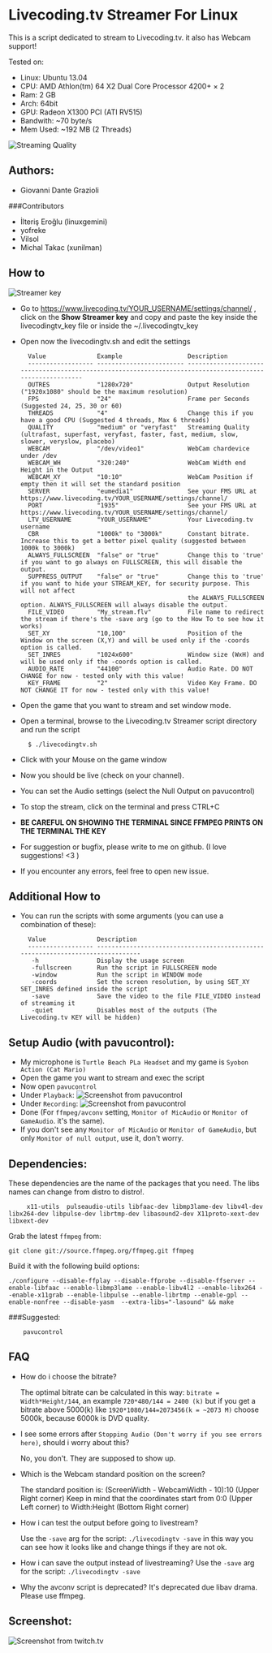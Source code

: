 Livecoding.tv Streamer For Linux
=========================

This is a script dedicated to stream to Livecoding.tv. it also has Webcam support!

Tested on:
* Linux:    Ubuntu 13.04
* CPU:      AMD Athlon(tm) 64 X2 Dual Core Processor 4200+ × 2
* Ram:      2 GB
* Arch:     64bit
* GPU:      Radeon X1300 PCI (ATI RV515)
* Bandwith: ~70 byte/s
* Mem Used: ~192 MB (2 Threads)

![Streaming Quality](https://raw.github.com/michaltakac/LivecodingTV-Streamer-Linux/master/Screenshots/Streaming-Quality.png)

Authors:
--------

* Giovanni Dante Grazioli

###Contributors

* İlteriş Eroğlu (linuxgemini)
* yofreke
* Vilsol
* Michal Takac (xunilman)

How to
------

![Streamer key](https://raw.github.com/michaltakac/LivecodingTV-Streamer-Linux/master/Screenshots/streamer-key.png)

* Go to https://www.livecoding.tv/YOUR_USERNAME/settings/channel/ , click on the **Show Streamer key** and copy and paste the key inside the livecodingtv_key file or inside the ~/.livecodingtv_key 
* Open now the livecodingtv.sh and edit the settings

        Value              Example                  Description                       
        ------------------ ------------------------ ---------------------------------------------------------------------------------------------------------
        OUTRES             "1280x720"               Output Resolution ("1920x1080" should be the maximum resolution)
        FPS                "24"                     Frame per Seconds (Suggested 24, 25, 30 or 60)
        THREADS            "4"                      Change this if you have a good CPU (Suggested 4 threads, Max 6 threads)
        QUALITY            "medium" or "veryfast"   Streaming Quality (ultrafast, superfast, veryfast, faster, fast, medium, slow, slower, veryslow, placebo)
        WEBCAM             "/dev/video1"            WebCam chardevice under /dev
        WEBCAM_WH          "320:240"                WebCam Width end Height in the Output
        WEBCAM_XY          "10:10"                  WebCam Position if empty then it will set the standard position
        SERVER             "eumedia1"               See your FMS URL at https://www.livecoding.tv/YOUR_USERNAME/settings/channel/
        PORT               "1935"                   See your FMS URL at https://www.livecoding.tv/YOUR_USERNAME/settings/channel/
        LTV_USERNAME       "YOUR_USERNAME"          Your Livecoding.tv username
        CBR                "1000k" to "3000k"       Constant bitrate. Increase this to get a better pixel quality (suggested between 1000k to 3000k)
        ALWAYS_FULLSCREEN  "false" or "true"        Change this to 'true' if you want to go always on FULLSCREEN, this will disable the output.
        SUPPRESS_OUTPUT    "false" or "true"        Change this to 'true' if you want to hide your STREAM_KEY, for security purpose. This will not affect 
                                                    the ALWAYS_FULLSCREEN option. ALWAYS_FULLSCREEN will always disable the output.
        FILE_VIDEO         "My_stream.flv"          File name to redirect the stream if there's the -save arg (go to the How To to see how it works)
        SET_XY             "10,100"                 Position of the Window on the screen (X,Y) and will be used only if the -coords option is called.
        SET_INRES          "1024x600"               Window size (WxH) and will be used only if the -coords option is called.
        AUDIO_RATE         "44100"                  Audio Rate. DO NOT CHANGE for now - tested only with this value!
        KEY_FRAME          "2"                      Video Key Frame. DO NOT CHANGE IT for now - tested only with this value!

* Open the game that you want to stream and set window mode.
* Open a terminal, browse to the Livecoding.tv Streamer script directory and run the script

        $ ./livecodingtv.sh 

* Click with your Mouse on the game window
* Now you should be live (check on your channel).
* You can set the Audio settings (select the Null Output on pavucontrol)
* To stop the stream, click on the terminal and press CTRL+C
* **BE CAREFUL ON SHOWING THE TERMINAL SINCE FFMPEG PRINTS ON THE TERMINAL THE KEY**
* For suggestion or bugfix, please write to me on github. (I love suggestions! <3 )
* If you encounter any errors, feel free to open new issue.

Additional How to
-----------------

* You can run the scripts with some arguments (you can use a combination of these):

        Value              Description                       
        ------------------ -------------------------------------------------------------------------------
         -h                Display the usage screen
         -fullscreen       Run the script in FULLSCREEN mode 
         -window           Run the script in WINDOW mode
         -coords           Set the screen resolution, by using SET_XY SET_INRES defined inside the script
         -save             Save the video to the file FILE_VIDEO instead of streaming it
         -quiet            Disables most of the outputs (The Livecoding.tv KEY will be hidden)


Setup Audio (with pavucontrol):
-------------------------------
* My microphone is `Turtle Beach PLa Headset` and my game is `Syobon Action (Cat Mario)`
* Open the game you want to stream and exec the script
* Now open `pavucontrol`
* Under `Playback`:
![Screenshot from pavucontrol](https://raw.github.com/michaltakac/LivecodingTV-Streamer-Linux/master/Screenshots/Twitch_Audio00.png)
* Under `Recording`:
![Screenshot from pavucontrol](https://raw.github.com/michaltakac/LivecodingTV-Streamer-Linux/master/Screenshots/Twitch_Audio01.png)
* Done (For `ffmpeg/avconv` setting,  `Monitor of MicAudio` or `Monitor of GameAudio`. it's the same).
* If you don't see any `Monitor of MicAudio` or `Monitor of GameAudio`, but only `Monitor of null output`, use it, don't worry.

Dependencies:
-------------
These dependencies are the name of the packages that you need. The libs names can change from distro to distro!.

         x11-utils  pulseaudio-utils libfaac-dev libmp3lame-dev libv4l-dev libx264-dev libpulse-dev librtmp-dev libasound2-dev X11proto-xext-dev libxext-dev

Grab the latest `ffmpeg` from:

	git clone git://source.ffmpeg.org/ffmpeg.git ffmpeg

Build it with the following build options:

	./configure --disable-ffplay --disable-ffprobe --disable-ffserver --enable-libfaac --enable-libmp3lame --enable-libv4l2 --enable-libx264 --enable-x11grab --enable-libpulse --enable-librtmp --enable-gpl --enable-nonfree --disable-yasm  --extra-libs="-lasound" && make

###Suggested:

        pavucontrol

FAQ
---
* How do i choose the bitrate?

	The optimal bitrate can be calculated in this way: `bitrate = Width*Height/144`, 
	an example `720*480/144 = 2400 (k)` but if you get a bitrate above 5000(k)
	like `1920*1080/144=2073456(k = ~2073 M)` choose 5000k, because 6000k is
	DVD quality. 

* I see some errors after `Stopping Audio (Don't worry if you see errors here)`, should i worry about this?

	No, you don't. They are supposed to show up.

* Which is the Webcam standard position on the screen?

	The standard position is: (ScreenWidth - WebcamWidth - 10):10 (Upper Right corner)
	Keep in mind that the coordinates start from 0:0 (Upper Left corner) to Width:Height (Bottom Right corner)

* How i can test the output before going to livestream?

	Use the `-save` arg for the script: `./livecodingtv -save`
	in this way you can see how it looks like and change things if they are not ok.

* How i can save the output instead of livestreaming?
	Use the `-save` arg for the script: `./livecodingtv -save`

* Why the avconv script is deprecated?
	It's deprecated due libav drama. Please use ffmpeg.


Screenshot:
-----------

![Screenshot from twitch.tv](https://raw.github.com/michaltakac/LivecodingTV-Streamer-Linux/master/Screenshots/Screenshot.png)


